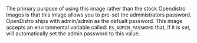 The primary purpose of using this image rather than the stock Opendistro Images is that this image allows you to pre-set the administrators password.  OpenDistro ships with admin/admin as the defualt password.  This image accepts an environmental variable called:
`ES_ADMIN_PASSWORD`
 that, if it is set, will automatically set the admin password to this value.

